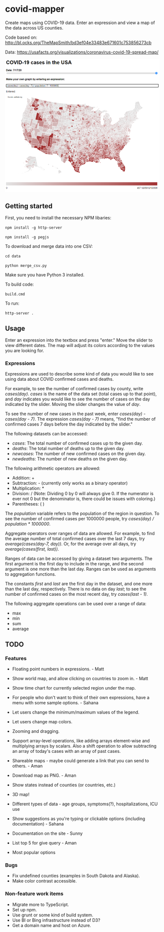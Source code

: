 # covid-mapper

Create maps using COVID-19 data. Enter an expression and view a map of the data across US counties.

Code based on: http://bl.ocks.org/TheMapSmith/bd3ef04e33483e671601c753856273cb

Data: https://usafacts.org/visualizations/coronavirus-covid-19-spread-map/

![Map of covid cases](./usamap.png)

## Getting started

First, you need to install the necessary NPM libaries:

`npm install -g http-server`

`npm install -g pegjs`

To download and merge data into one CSV:

`cd data`

`python merge_csv.py`

Make sure you have Python 3 installed.

To build code:

`build.cmd`

To run:

`http-server .`

## Usage

Enter an expression into the textbox and press "enter." Move the slider to view different dates. The map will adjust its colors according to the values you are looking for.

### Expressions

Expressions are used to describe some kind of data you would like to see using data about COVID confirmed cases and deaths. 

For example, to see the number of confirmed cases by county, write *cases(day)*. *cases* is the name of the data set (total cases up to that point), and *day* indicates you would like to see the number of cases on the day indicated by the slider. Moving the slider changes the value of *day*.

To see the number of new cases in the past week, enter *cases(day) - cases(day - 7)*. The expression *cases(day - 7)* means, "find the number of confirmed cases 7 days before the day indicated by the slider."

The following datasets can be accessed:
* *cases*: The total number of confirmed cases up to the given day.
* *deaths*: The total number of deaths up to the given day.
* *newcases*: The number of new confirmed cases on the given day.
* *newdeaths*: The number of new deaths on the given day.

The following arithmetic operators are allowed:
* Addition: +
* Subtraction: - (currently only works as a binary operator)
* Multiplication: *
* Division: / (Note: Dividing 0 by 0 will always give 0. If the numerator is ever not 0 but the denominator is, there could be issues with coloring.)
* Parentheses: ( )

The *population* variable refers to the population of the region in question. To see the number of confirmed cases per 1000000 people, try *cases(day) / population * 1000000*. 

Aggregate operators over ranges of data are allowed. For example, to find the average number of total confirmed cases over the last 7 days, try *average(cases(day-7, day))*. Or, for the average over all days, try *average(cases(first, last))*. 

Ranges of data can be accessed by giving a dataset two arguments. The first argument is the first day to include in the range, and the second argument is one more than the last day. Ranges can be used as arguments to aggregation functions.

The constants *first* and *last* are the first day in the dataset, and one more than the last day, respectively. There is no data on day *last*; to see the number of confirmed cases on the most recent day, try *cases(last - 1)*.

The following aggregate operations can be used over a range of data:
* max
* min
* sum
* average

## TODO 

### Features
* Floating point numbers in expressions. - Matt
* Show world map, and allow clicking on countries to zoom in. - Matt
* Show time chart for currently selected region under the map.
* For people who don't want to think of their own expressions, have a menu with some sample options. - Sahana
* Let users change the minimum/maximum values of the legend.
* Let users change map colors.
* Zooming and dragging.
* Support array-level operations, like adding arrays element-wise and multiplying arrays by scalars. Also a shift operation to allow subtracting an array of today's cases with an array of past cases.
* Shareable maps - maybe could generate a link that you can send to others. - Aman
* Download map as PNG. - Aman

* Show states instead of counties (or countries, etc.)
* 3D map!
* Different types of data - age groups, symptoms(?), hospitalizations, ICU use
* Show suggestions as you're typing or clickable options (including documentation) - Sahana
* Documentation on the site - Sunny
* List top 5 for give query - Aman
* Most popular options

### Bugs
* Fix undefined counties (examples in South Dakota and Alaska).
* Make color contrast accessible.

### Non-feature work items
* Migrate more to TypeScript.
* Set up npm.
* Use grunt or some kind of build system.
* Use BI or Bing infrastructure instead of D3?
* Get a domain name and host on Azure.
